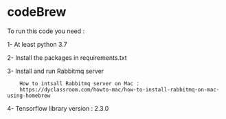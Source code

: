 # codeBrew

To run this code you need :

1- At least python 3.7

2- Install the packages in requirements.txt

3- Install and run Rabbitmq server 
       
        How to intsall Rabbitmq server on Mac : 
        https://dyclassroom.com/howto-mac/how-to-install-rabbitmq-on-mac-using-homebrew

4- Tensorflow library version : 2.3.0 
